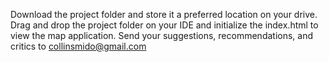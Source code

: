 Download the project folder and store it a preferred location on your drive.
Drag and drop the project folder on your IDE and initialize the index.html to view the map application.
Send your suggestions, recommendations, and critics to collinsmido@gmail.com
